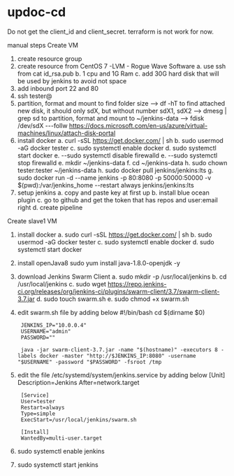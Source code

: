 # updoc-cd
Do not get the client_id and client_secret. terraform is not work for now.

manual steps
Create VM
1. create resource group
2. create resource from CentOS 7 -LVM - Rogue Wave Software
    a. use ssh from cat id_rsa.pub 
    b. 1 cpu and 1G Ram
    c. add 30G hard disk that will be used by jenkins to avoid not space
3. add inbound port 22 and 80
4. ssh tester@<public IP> 
5. partition, format and mount 
    to find folder size --> df -hT
    to find attached new disk, it should only sdX, but without number sdX1, sdX2 --> dmesg | grep sd
    to partition, format and mount to ~/jenkins-data --> fdisk /dev/sdX ---follw https://docs.microsoft.com/en-us/azure/virtual-machines/linux/attach-disk-portal
6. install docker 
    a. curl -sSL https://get.docker.com/ | sh
    b. sudo usermod -aG docker tester
    c. sudo systemctl enable docker
    d. sudo systemctl start docker
    e. --sudo systemctl disable firewalld
    e. --sudo systemctl stop firewalld
    e. mkdir ~/jenkins-data
    f. cd ~/jenkins-data
    h. sudo chown tester:tester ~/jenkins-data
    h. sudo docker pull jenkins/jenkins:lts
    g. sudo docker run -d --name jenkins -p 80:8080 -p 50000:50000 -v $(pwd):/var/jenkins_home --restart always jenkins/jenkins:lts
7. setup jenkins
    a. copy and paste key at first up
    b. install blue ocean plugin
    c. go to github and get the token that has repos and user:email right
    d. create pipeline 

Create slave1 VM
1. install docker 
    a. sudo curl -sSL https://get.docker.com/ | sh
    b. sudo usermod -aG docker tester
    c. sudo systemctl enable docker
    d. sudo systemctl start docker
2. install openJava8
   sudo yum install java-1.8.0-openjdk -y
3. download Jenkins Swarm Client
    a. sudo mkdir -p /usr/local/jenkins
    b. cd /usr/local/jenkins
    c. sudo wget https://repo.jenkins-ci.org/releases/org/jenkins-ci/plugins/swarm-client/3.7/swarm-client-3.7.jar
    d. sudo touch swarm.sh
    e. sudo chmod +x swarm.sh
4. edit swarm.sh file by adding below
        #!/bin/bash
        cd $(dirname $0)

        JENKINS_IP="10.0.0.4"
        USERNAME="admin"
        PASSWORD=""

        java -jar swarm-client-3.7.jar -name "$(hostname)" -executors 8 -labels docker -master "http://$JENKINS_IP:8080" -username "$USERNAME" -password "$PASSWORD" -fsroot /tmp
5. edit the file /etc/systemd/system/jenkins.service by adding below
        [Unit]
        Description=Jenkins
        After=network.target

        [Service]
        User=tester
        Restart=always
        Type=simple
        ExecStart=/usr/local/jenkins/swarm.sh

        [Install]
        WantedBy=multi-user.target
6. sudo systemctl enable jenkins
7. sudo systemctl start jenkins